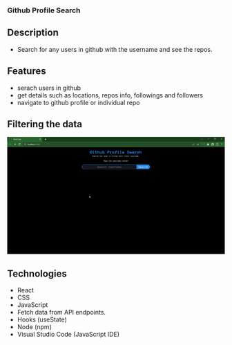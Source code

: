 ### Github Profile Search
## Description
- Search for any users in github with the username and see the repos.

## Features
- serach users in github
- get details such as locations, repos info, followings and followers
- navigate to github profile or individual repo

## Filtering the data
![caption](github-serach.gif)

## Technologies
- React
- CSS
- JavaScript
- Fetch data from API endpoints. 
- Hooks (useState)
- Node (npm)
- Visual Studio Code (JavaScript IDE)
